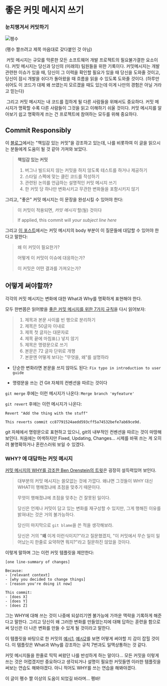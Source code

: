 # 좋은 커밋 메시지 쓰기

### 눈치챙겨서 커밋하기

![펭수](http://woman.chosun.com/editor/cheditor_new/attach/2019/AFW9NUB869E9LSXPF1Z4_1.jpg)

(펭수 짤쓰려고 제목 마음대로 갖다붙인 것 아님)

​	커밋 메시지는 규모를 막론한 모든 소프트웨어 개발 프로젝트의 필요불가결한 요소이다. 커밋 메시지는 당신과 당신의 (미래의) 팀원들을 위한 기록이다. 커밋메시지는 개발 관련한 이슈가 있을 때, 당신이 그 이력을 확인할 필요가 있을 때 당신을 도와줄 것이고, 당신이 잠시 개발을 쉬다가 돌아왔을 때 흐름을 읽을 수 있도록 도와줄 것이다. (하루만 쉬어도 이 코드가 대체 왜 쓰였는지 모르겠을 때도 있는데 이게 나만의 경험은 아닐 거라고 믿는다)

​	그리고 커밋 메시지는 내 코드를 접하게 될 다른 사람들을 위해서도 중요하다. 커밋 메시지가 명확할 수록 다른 사람들이 그것을 읽고 이해하기 쉬울 것이다. 커밋 메시지를 알아보기 쉽고 명확하게 쓰는 건 프로젝트에 참여하는 모두를 위해 중요하다. 

## Commit Responsibly

이 [블로그](https://victoria.dev/blog/git-commit-practices-your-future-self-will-thank-you-for/)에서는 "책임감 있는 커밋"을 강조하고 있는데, 나를 비롯하여 이 글을 읽으시는 분들에게 도움이 될 것 같아 가져와 보았다. 

>  **책임감 있는 커밋**
>
> 1. 버그나 빌드되지 않는 커밋을 하지 않도록 테스트를 하거나 제공하기
> 2. 스타일 스펙에 맞는 클린 코드를 작성하기 
> 3. 관련된 논의를 언급하는 설명적인 커밋 메시지 쓰기
> 4. 한 커밋 당 하나만 변화시키고 무관한 변화들을 포함시키지 않기 

그리고, "좋은" 커밋 메시지는 이 문장을 완성시킬 수 있어야 한다:

> 이 커밋이 적용되면, *커밋 메시지* 할(될) 것이다
>
> If applied, this commit will *your subject line here*

그리고 [이 포스트](http://who-t.blogspot.com/2009/12/on-commit-messages.html)에서는 커밋 메시지의 body 부분이 이 질문들에 대답할 수 있어야 한다고 말한다:

>왜 이 커밋이 필요한가?
>
>어떻게 이 커밋이 이슈에 대응하는가?
>
>이 커밋은 어떤 결과를 가져오는가? 

## 어떻게 써야할까?

각각의 커밋 메시지는 변화에 대한 What과 Why를 명확하게 표현해야 한다. 

모두 한번쯤은 읽어봤을 [좋은 커밋 메시지를 위한 7가지 규칙](https://chris.beams.io/posts/git-commit/#seven-rules)을 다시 읽어보자:

> 1. 제목과 본문 사이를 빈 행으로 분리하기 
> 2. 제목은 50글자 이내로 
> 3. 제목 첫 글자는 대문자로
> 4. 제목 끝에 마침표(.) 넣지 않기
> 5. 제목은 명령문으로 쓰기 
> 6. 본문은 72 글자 단위로 개행
> 7. 본문엔 어떻게 보다는 "무엇을, 왜"를 설명하라

* 단순한 변화라면 본문을 쓰지 않아도 된다: `Fix typo in introduction to user guide` 

* 명령문을 쓰는 건 Git 자체의 컨벤션을 따르는 것이다

`git merge` 후에는 이런 메시지가 나온다: `Merge branch 'myfeature'`

`git revert` 후에는 이런 메시지가 나온다:

```
Revert "Add the thing with the stuff"

This reverts commit cc87791524aedd593cff5a74532befe7ab69ce9d.
```

git 자체에서 명령문으로 표현하고 있으니, git의 내부적인 컨벤션을 따르는 것이 마땅해 보인다. 처음에는 어색하지만 Fixed, Updating, Changes… 시제를 바꿔 쓰는 게 오히려 불명확하거나 혼란스러워 보일 수 있겠다. 

### WHY? 에 대답하는 커밋 메시지 

[커밋 메시지의 WHY를 강조한 Ben Orenstein의 트윗](https://twitter.com/r00k/status/1175100703829909505)은 굉장히 설득력있어 보인다. 

> 대부분의 커밋 메시지는 쓸모없는 것에 가깝다. 왜냐면 그것들이 WHY 대신 WHAT이 행해졌냐에 초점을 맞추기 때문이다.
>
> 무엇이 행해졌냐에 초점을 맞추는 건 잘못된 일이다.
>
> 당신은 언제나 커밋이 담고 있는 변화를 재구성할 수 있지만, 그게 행해진 이유를 밝혀내는 것은 거의 불가능하다. 
>
> 당신이 마지막으로 `git blame`을 쓴 적을 생각해보라.
>
> 당신은 거의 "**왜** 이게 이런식이지?"라고 질문했겠지, "이 커밋에서 무슨 일이 일어났는지 한줄로 요약하면 뭐지?"라고 질문하진 않았을 것이다.

이렇게 말하며 그는 이런 커밋 템플릿을 제안한다: 

```
[one line-summary of changes]

Because:
- [relevant context]
- [why you decided to change things]
- [reason you're doing it now]

This commit:
- [does X]
- [does Y]
- [does Z]
```

그는 WHY에 대해 쓰는 것이 나중에 되살리기엔 불가능에 가까운 맥락을 기록하게 해준다고 말한다. 그리고 당신이 왜 그러한 변화를 만들었는지에 대해 답하는 훈련을 함으로써 당신은 더 나은 변화를 만들 수 있게 될 것이라고 말한다. 

이 템플릿을 바탕으로 한 커밋의 [예시1](https://github.com/thoughtbot/upcase/commit/31bc3cfd489c8df506545c4755b434517ea56eab), [예시2](https://github.com/thoughtbot/upcase/commit/c31973ad06bdd013fbea9a7d3d78d1f83d6bcf0c)를 보면 어떻게 써야할 지 감이 잡힐 것이다. 이 템플릿은 What과 Why를 강조하는 규칙 7번과도 일맥상통하는 것 같다. 

커밋 메시지들을 한줄로 띡띡 써왔던 나를 반성하게 하는 말이다… 모든 커밋을 이렇게 쓰는 것은 어렵겠지만 중요하다고 생각되거나 설명이 필요한 커밋들엔 이러한 템플릿을 써보는 연습도 해봐야겠다. 아니 적어도 WHY를 쓰는 연습을 해봐야겠다. 

이 글이 펭수 짤 이상의 도움이 되었길 바라며… 펭바! 